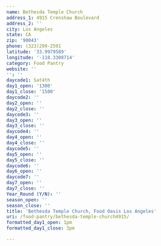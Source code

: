```yaml
---
name: Bethesda Temple Church
address_1: 4915 Crenshaw Boulevard
address_2: ''
city: Los Angeles
state: CA
zip: '90043'
phone: (323)299-2591
latitude: '33.9979589'
longitude: '-118.3308714'
category: Food Pantry
website: ''
'': ''
daycode1: Sat4th
day1_open: '1300'
day1_close: '1500'
daycode2: ''
day2_open: ''
day2_close: ''
daycode3: ''
day3_open: ''
day3_close: ''
daycode4: ''
day4_open: ''
day4_close: ''
daycode5: ''
day5_open: ''
day5_close: ''
daycode6: ''
day6_open: ''
daycode7: ''
day7_open: ''
day7_close: ''
Year_Round (Y/N): ''
season_open: ''
season_close: ''
title: 'Bethesda Temple Church, Food Oasis Los Angeles'
uri: /food-pantry/bethesda-temple-church4915/
formatted_day1_open: 1pm
formatted_day1_close: 3pm

---
```

